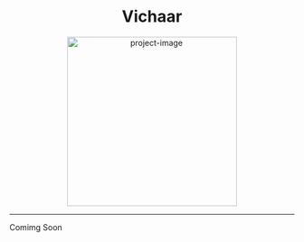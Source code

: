 <h1 align="center" id="title">Vichaar</h1>

<p align="center"><img src="https://github.com/blackcode1996/vichaar/assets/110044436/8479f419-9d3f-4d34-bbb0-6d823b85509f" alt="project-image" width="300" height="300"></p>
<hr/>

<p>Comimg Soon</p>

